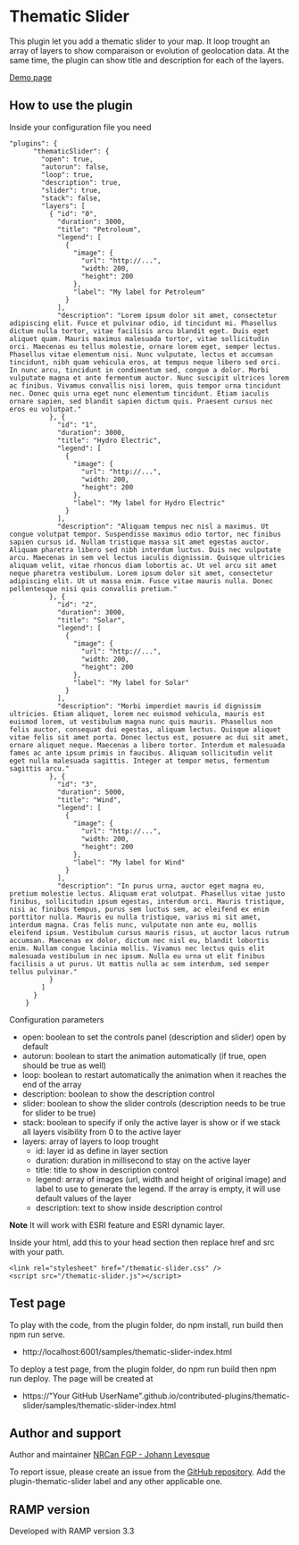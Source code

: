 # Thematic Slider
This plugin let you add a thematic slider to your map. It loop trought an array of layers to show comparaison or evolution of geolocation data. At the same time, the plugin can show title and description for each of the layers.

[Demo page](https://jolevesq.github.io/contributed-plugins/thematic-slider/samples/thematic-slider-index.html)

## How to use the plugin
Inside your configuration file you need
```
"plugins": {
      "thematicSlider": {
        "open": true,
        "autorun": false,
        "loop": true,
        "description": true,
        "slider": true,
        "stack": false,
        "layers": [
          { "id": "0",
            "duration": 3000,
            "title": "Petroleum",
            "legend": [
              { 
                "image": {
                  "url": "http://...",
                  "width: 200,
                  "height": 200
                },
                "label": "My label for Petroleum"
              }
            ],
            "description": "Lorem ipsum dolor sit amet, consectetur adipiscing elit. Fusce et pulvinar odio, id tincidunt mi. Phasellus dictum nulla tortor, vitae facilisis arcu blandit eget. Duis eget aliquet quam. Mauris maximus malesuada tortor, vitae sollicitudin orci. Maecenas eu tellus molestie, ornare lorem eget, semper lectus. Phasellus vitae elementum nisi. Nunc vulputate, lectus et accumsan tincidunt, nibh quam vehicula eros, at tempus neque libero sed orci. In nunc arcu, tincidunt in condimentum sed, congue a dolor. Morbi vulputate magna et ante fermentum auctor. Nunc suscipit ultrices lorem ac finibus. Vivamus convallis nisi lorem, quis tempor urna tincidunt nec. Donec quis urna eget nunc elementum tincidunt. Etiam iaculis ornare sapien, sed blandit sapien dictum quis. Praesent cursus nec eros eu volutpat."
          }, {
            "id": "1",
            "duration": 3000,
            "title": "Hydro Electric",
            "legend": [
              {
                "image": {
                  "url": "http://...",
                  "width: 200,
                  "height": 200
                },
                "label": "My label for Hydro Electric"
              }
            ],
            "description": "Aliquam tempus nec nisl a maximus. Ut congue volutpat tempor. Suspendisse maximus odio tortor, nec finibus sapien cursus id. Nullam tristique massa sit amet egestas auctor. Aliquam pharetra libero sed nibh interdum luctus. Duis nec vulputate arcu. Maecenas in sem vel lectus iaculis dignissim. Quisque ultricies aliquam velit, vitae rhoncus diam lobortis ac. Ut vel arcu sit amet neque pharetra vestibulum. Lorem ipsum dolor sit amet, consectetur adipiscing elit. Ut ut massa enim. Fusce vitae mauris nulla. Donec pellentesque nisi quis convallis pretium."
          }, {
            "id": "2",
            "duration": 3000,
            "title": "Solar",
            "legend": [
              {
                "image": {
                  "url": "http://...",
                  "width: 200,
                  "height": 200
                },
                "label": "My label for Solar"
              }
            ],
            "description": "Morbi imperdiet mauris id dignissim ultricies. Etiam aliquet, lorem nec euismod vehicula, mauris est euismod lorem, ut vestibulum magna nunc quis mauris. Phasellus non felis auctor, consequat dui egestas, aliquam lectus. Quisque aliquet vitae felis sit amet porta. Donec lectus est, posuere ac dui sit amet, ornare aliquet neque. Maecenas a libero tortor. Interdum et malesuada fames ac ante ipsum primis in faucibus. Aliquam sollicitudin velit eget nulla malesuada sagittis. Integer at tempor metus, fermentum sagittis arcu."
          }, {
            "id": "3",
            "duration": 5000,
            "title": "Wind",
            "legend": [
              {
                "image": {
                  "url": "http://...",
                  "width: 200,
                  "height": 200
                },
                "label": "My label for Wind"
              }
            ],
            "description": "In purus urna, auctor eget magna eu, pretium molestie lectus. Aliquam erat volutpat. Phasellus vitae justo finibus, sollicitudin ipsum egestas, interdum orci. Mauris tristique, nisi ac finibus tempus, purus sem luctus sem, ac eleifend ex enim porttitor nulla. Mauris eu nulla tristique, varius mi sit amet, interdum magna. Cras felis nunc, vulputate non ante eu, mollis eleifend ipsum. Vestibulum cursus mauris risus, ut auctor lacus rutrum accumsan. Maecenas ex dolor, dictum nec nisl eu, blandit lobortis enim. Nullam congue lacinia mollis. Vivamus nec lectus quis elit malesuada vestibulum in nec ipsum. Nulla eu urna ut elit finibus facilisis a ut purus. Ut mattis nulla ac sem interdum, sed semper tellus pulvinar."
          }
        ]
      }
    }
```

Configuration parameters
- open: boolean to set the controls panel (description and slider) open by default
- autorun: boolean to start the animation automatically (if true, open should be true as well)
- loop: boolean to restart automatically the animation when it reaches the end of the array
- description: boolean to show the description control
- slider: boolean to show the slider controls (description needs to be true for slider to be true)
- stack: boolean to specify if only the active layer is show or if we stack all layers visibility from 0 to the active layer
- layers: array of layers to loop trought
    - id: layer id as define in layer section
    - duration: duration in millisecond to stay on the active layer
    - title: title to show in description control
    - legend: array of images (url, width and height of original image) and label to use to generate the legend. If the array is empty, it will use default values of the layer
    - description: text to show inside description control

**Note** It will work with ESRI feature and ESRI dynamic layer.

Inside your html, add this to your head section then replace href and src with your path.
```
<link rel="stylesheet" href="/thematic-slider.css" />
<script src="/thematic-slider.js"></script>
```

## Test page
To play with the code, from the plugin folder, do npm install, run build then npm run serve.
- http://localhost:6001/samples/thematic-slider-index.html

To deploy a test page, from the plugin folder, do npm run build then npm run deploy. The page will be created at
- https://"Your GitHub UserName".github.io/contributed-plugins/thematic-slider/samples/thematic-slider-index.html

## Author and support
Author and maintainer [NRCan FGP - Johann Levesque](https://github.com/jolevesq)

To report issue, please create an issue from the [GitHub repository](https://github.com/fgpv-vpgf/contributed-plugins/issues). Add the plugin-thematic-slider label and any other applicable one.

## RAMP version
Developed with RAMP version 3.3